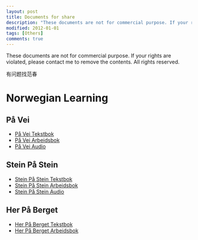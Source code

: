 ```yaml
---
layout: post
title: Documents for share
description: "These documents are not for commercial purpose. If your rights are violated, please contact me to remove the contents. All rights reserved."
modified: 2012-01-01
tags: [Others]
comments: true
---
```

These documents are not for commercial purpose. If your rights are violated, please contact me to remove the contents. All rights reserved.

有问题找范春

# Norwegian Learning

## På Vei

* <a href="/documents/norwegian/På_Vei_Tekstbok.pdf" target="_blank" download>På Vei Tekstbok</a>
* <a href="/documents/norwegian/På_Vei_Arbeidsbok.pdf" target="_blank" download>På Vei Arbeidsbok</a>
* <a href="/documents/norwegian/På_Vei_Audio.zip" target="_blank" download>På Vei Audio</a>

## Stein På Stein

* <a href="/documents/norwegian/Stein_På_Stein_Tekstbok.pdf" target="_blank" download>Stein På Stein Tekstbok</a>
* <a href="/documents/norwegian/Stein_På_Stein_Arbeidsbok.pdf" target="_blank" download>Stein På Stein Arbeidsbok</a>
* <a href="/documents/norwegian/Stein_På_Stein_Audio.zip" target="_blank" download>Stein På Stein Audio</a>

## Her På Berget

* <a href="/documents/norwegian/Her_På_Berget_Tekstbok.pdf" target="_blank" download>Her På Berget Tekstbok</a>
* <a href="/documents/norwegian/Her_På_Berget_Arbeidsbok.pdf" target="_blank" download>Her På Berget Arbeidsbok</a>